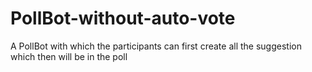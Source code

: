 # PollBot-without-auto-vote
A PollBot with which the participants can first create all the suggestion which then will be in the poll
